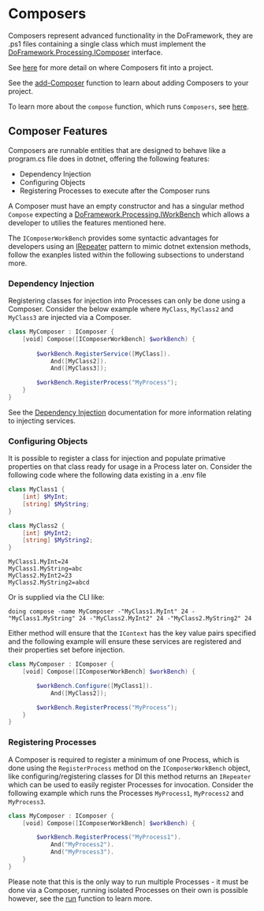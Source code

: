 # Composers
Composers represent advanced functionality in the DoFramework, they are .ps1 files containing a single class which must implement the [DoFramework.Processing.IComposer](../src/DoFramework/DoFramework/Processing/IComposer.cs) interface.

See [here](./ProjectStructure.md) for more detail on where Composers fit into a project.

See the [add-Composer](./CLIFunctions.md#add-composer) function to learn about adding Composers to your project.

To learn more about the `compose` function, which runs `Composers`, see [here](./CLIFunctions.md#compose).

## Composer Features
Composers are runnable entities that are designed to behave like a program.cs file does in dotnet, offering the following features:
- Dependency Injection
- Configuring Objects
- Registering Processes to execute after the Composer runs

A Composer must have an empty constructor and has a singular method `Compose` expecting a [DoFramework.Processing.IWorkBench](../src/DoFramework/DoFramework/Processing/ComposerWorkBench/IComposerWorkBench.cs) which allows a developer to utilies the features mentioned here.

The `IComposerWorkBench` provides some syntactic advantages for developers using an [IRepeater](../src/DoFramework/DoFramework/Processing/ComposerWorkBench/IRepeater.cs) pattern to mimic dotnet extension methods, follow the exanples listed within the following subsections to understand more.

### Dependency Injection
Registering classes for injection into Processes can only be done using a Composer. Consider the below example where `MyClass`, `MyClass2` and `MyClass3` are injected via a Composer.

```PowerShell
class MyComposer : IComposer {
    [void] Compose([IComposerWorkBench] $workBench) {
        
        $workBench.RegisterService([MyClass]).
            And([MyClass2]).
            And([MyClass3]);

        $workBench.RegisterProcess("MyProcess");
    }
}
```

See the [Dependency Injection](./DependencyInjection.md) documentation for more information relating to injecting services.

### Configuring Objects
It is possible to register a class for injection and populate primative properties on that class ready for usage in a Process later on. Consider the following code where the following data existing in a .env file

```PowerShell
class MyClass1 {
    [int] $MyInt;
    [string] $MyString;
}

class MyClass2 {
    [int] $MyInt2;
    [string] $MyString2;
}
```

```
MyClass1.MyInt=24
MyClass1.MyString=abc
MyClass2.MyInt2=23
MyClass2.MyString2=abcd
```

Or is supplied via the CLI like:

```
doing compose -name MyComposer -"MyClass1.MyInt" 24 -"MyClass1.MyString" 24 -"MyClass2.MyInt2" 24 -"MyClass2.MyString2" 24
```

Either method will ensure that the `IContext` has the key value pairs specified and the following example will ensure these services are registered and their properties set before injection.

```PowerShell
class MyComposer : IComposer {
    [void] Compose([IComposerWorkBench] $workBench) {

        $workBench.Configure([MyClass1]).
            And([MyClass2]);

        $workBench.RegisterProcess("MyProcess");
    }
}
```

### Registering Processes
A Composer is required to register a minimum of one Process, which is done using the `RegisterProcess` method on the `IComposerWorkBench` object, like configuring/registering classes for DI this method returns an `IRepeater` which can be used to easily register Processes for invocation. Consider the following example which runs the Processes `MyProcess1`, `MyProcess2` and `MyProcess3`.

```PowerShell
class MyComposer : IComposer {
    [void] Compose([IComposerWorkBench] $workBench) {

        $workBench.RegisterProcess("MyProcess1").
            And("MyProcess2").
            And("MyProcess3").
    }
}
```

Please note that this is the only way to run multiple Processes - it must be done via a Composer, running isolated Processes on their own is possible however, see the [run](./CLIFunctions.md#run) function to learn more.